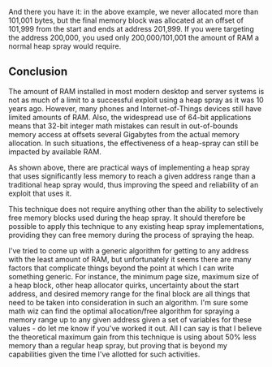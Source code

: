 And there you have it: in the above example, we never allocated more than
101,001 bytes, but the final memory block was allocated at an offset of 101,999
from the start and ends at address 201,999. If you were targeting the address
200,000, you used only 200,000/101,001 the amount of RAM a normal heap spray
would require.

Conclusion
----------
The amount of RAM installed in most modern desktop and server systems is not as
much of a limit to a successful exploit using a heap spray as it was 10 years
ago. However, many phones and Internet-of-Things devices still have limited
amounts of RAM. Also, the widespread use of 64-bit applications means that
32-bit integer math mistakes can result in out-of-bounds memory access at
offsets several Gigabytes from the actual memory allocation. In such
situations, the effectiveness of a heap-spray can still be impacted by
available RAM.

As shown above, there are practical ways of implementing a heap spray that uses
significantly less memory to reach a given address range than a traditional
heap spray would, thus improving the speed and reliability of an exploit that
uses it.

This technique does not require anything other than the ability to selectively
free memory blocks used during the heap spray. It should therefore be possible
to apply this technique to any existing heap spray implementations, providing
they can free memory during the process of spraying the heap.

I've tried to come up with a generic algorithm for getting to any address with
the least amount of RAM, but unfortunately it seems there are many factors that
complicate things beyond the point at which I can write something generic. For
instance, the minimum page size, maximum size of a heap block, other heap
allocator quirks, uncertainty about the start address, and desired memory
range for the final block are all things that need to be taken into
consideration in such an algorithm. I'm sure some math wiz can find the optimal
allocation/free algorithm for spraying a memory range up to any given address
given a set of variables for these values - do let me know if you've worked it
out. All I can say is that I believe the theoretical maximum gain from this
technique is using about 50% less memory than a regular heap spray, but proving
that is beyond my capabilities given the time I've allotted for such
activities.
